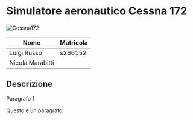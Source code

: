 # **Simulatore aeronautico Cessna 172**

![Cessna172](https://it.wikipedia.org/wiki/Cessna_172#/media/File:Cessna172-CatalinaTakeOff.JPG)

|       Nome       |     Matricola    |
|------------------|------------------|
| Luigi Russo      | s266152          |
| Nicola Marabitti |                  |


## Descrizione ##
<p> Paragrafo 1 </p>

Questo è un paragrafo
